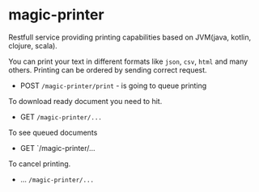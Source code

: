 # magic-printer
Restfull service providing printing capabilities based on JVM(java, kotlin, clojure, scala).

You can print your text in different formats like `json`, `csv`, `html` and many others. 
Printing can be ordered by sending correct request.
* POST `/magic-printer/print` -  is going to queue printing

To download ready document you need to hit.
* GET `/magic-printer/...`

To see queued documents 
* GET `/magic-printer/...

To cancel printing.
* ... `/magic-printer/...`

